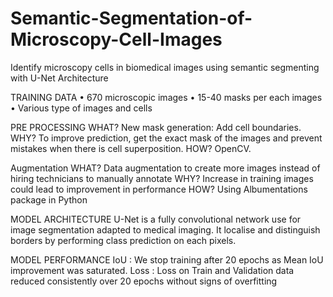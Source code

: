 # Semantic-Segmentation-of-Microscopy-Cell-Images
Identify microscopy cells in biomedical images using semantic segmenting with U-Net Architecture

TRAINING DATA
• 670 microscopic images
• 15-40 masks per each images 
• Various type of images and cells 

PRE PROCESSING
WHAT? New mask generation: Add cell boundaries.
WHY? To improve prediction, get the exact mask of the images and prevent mistakes when there is cell superposition. 
HOW? OpenCV.

Augmentation
WHAT? Data augmentation to create more images instead of hiring technicians to manually annotate 
WHY? Increase in training images could lead to improvement in performance
HOW? Using Albumentations package in Python

MODEL ARCHITECTURE
U-Net is a fully convolutional network use for image segmentation adapted to medical imaging. 
It localise and distinguish borders by performing class prediction on each pixels.

MODEL PERFORMANCE
IoU : We stop training after 20 epochs as Mean IoU improvement was saturated.
Loss : Loss on Train and Validation data reduced consistently over 20 epochs without signs of overfitting
